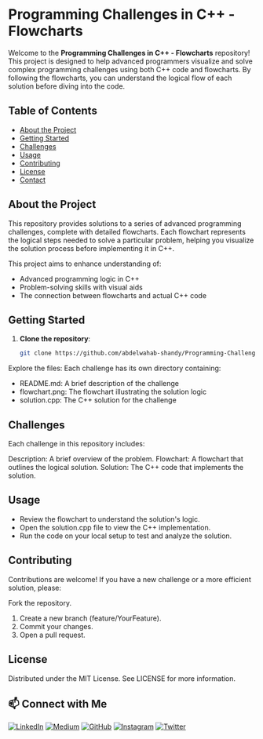 # Programming Challenges in C++ - Flowcharts

Welcome to the **Programming Challenges in C++ - Flowcharts** repository! This project is designed to help advanced programmers visualize and solve complex programming challenges using both C++ code and flowcharts. By following the flowcharts, you can understand the logical flow of each solution before diving into the code.

## Table of Contents

- [About the Project](#about-the-project)
- [Getting Started](#getting-started)
- [Challenges](#challenges)
- [Usage](#usage)
- [Contributing](#contributing)
- [License](#license)
- [Contact](#contact)

## About the Project

This repository provides solutions to a series of advanced programming challenges, complete with detailed flowcharts. Each flowchart represents the logical steps needed to solve a particular problem, helping you visualize the solution process before implementing it in C++.

This project aims to enhance understanding of:
- Advanced programming logic in C++
- Problem-solving skills with visual aids
- The connection between flowcharts and actual C++ code

## Getting Started

1. **Clone the repository**:
   ```bash
   git clone https://github.com/abdelwahab-shandy/Programming-Challenges-CPlusPlus-Flowcharts.git

Explore the files: Each challenge has its own directory containing:
- README.md: A brief description of the challenge
- flowchart.png: The flowchart illustrating the solution logic
- solution.cpp: The C++ solution for the challenge

## Challenges
Each challenge in this repository includes:

Description: A brief overview of the problem.
Flowchart: A flowchart that outlines the logical solution.
Solution: The C++ code that implements the solution.

## Usage
- Review the flowchart to understand the solution's logic.
- Open the solution.cpp file to view the C++ implementation.
- Run the code on your local setup to test and analyze the solution.

## Contributing
Contributions are welcome! If you have a new challenge or a more efficient solution, please:

Fork the repository.
1. Create a new branch (feature/YourFeature).
2. Commit your changes.
3. Open a pull request.

## License
Distributed under the MIT License. See LICENSE for more information.

## 📫 Connect with Me
[![LinkedIn](https://img.shields.io/badge/-LinkedIn-0A66C2?logo=linkedin&logoColor=white)](https://www.linkedin.com/in/abdelwahab-shandy/)
[![Medium](https://img.shields.io/badge/-Medium-00AB6C?logo=medium&logoColor=white)](https://medium.com/@abdelwahabshandy)
[![GitHub](https://img.shields.io/badge/-GitHub-181717?logo=github&logoColor=white)](https://github.com/abdelwahab-shandy)
[![Instagram](https://img.shields.io/badge/-Instagram-E1306C?logo=instagram&logoColor=white)](https://www.instagram.com/as__cyber/?locale=us)
[![Twitter](https://img.shields.io/badge/-Twitter-1DA1F2?logo=twitter&logoColor=white)](https://twitter.com/AS_Cyber0)
